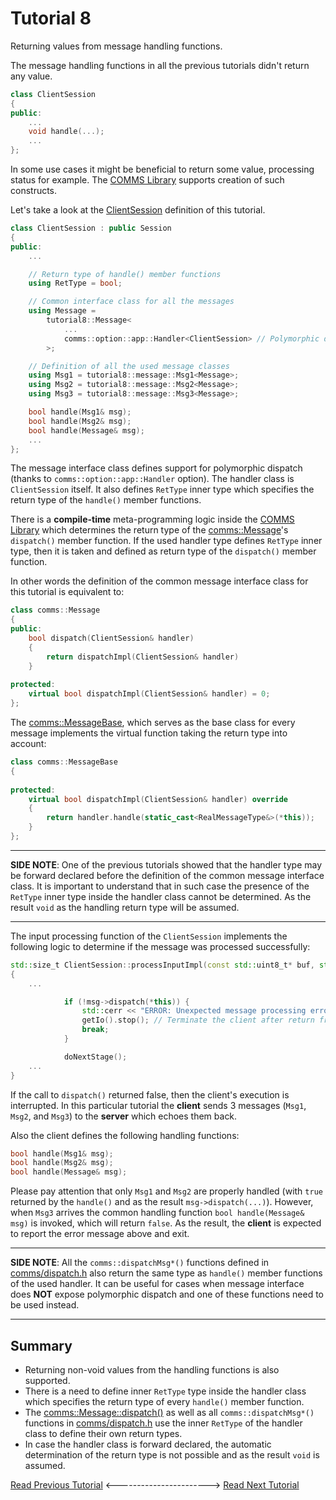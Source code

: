 # Tutorial 8
Returning values from message handling functions.

The message handling functions in all the previous tutorials didn't return any value.
```cpp
class ClientSession
{
public:
    ...
    void handle(...);
    ...
};
```

In some use cases it might be beneficial to return some value, processing status for example.
The [COMMS Library](https://github.com/arobenko/comms_champion#comms-library) supports creation
of such constructs.

Let's take a look at the [ClientSession](src/ClientSession.h) definition of this tutorial.
```cpp
class ClientSession : public Session
{
public:
    ...

    // Return type of handle() member functions
    using RetType = bool;

    // Common interface class for all the messages
    using Message =
        tutorial8::Message<
            ...
            comms::option::app::Handler<ClientSession> // Polymorphic dispatch
        >;

    // Definition of all the used message classes
    using Msg1 = tutorial8::message::Msg1<Message>;
    using Msg2 = tutorial8::message::Msg2<Message>;
    using Msg3 = tutorial8::message::Msg3<Message>;

    bool handle(Msg1& msg);
    bool handle(Msg2& msg);
    bool handle(Message& msg);
    ...
};
```
The message interface class defines support for polymorphic dispatch
(thanks to `comms::option::app::Handler` option). The handler class is 
`ClientSession` itself. It also defines `RetType` inner type which
specifies the return type of the `handle()` member functions. 

There is a **compile-time** meta-programming logic inside the
[COMMS Library](https://github.com/arobenko/comms_champion#comms-library) which
determines the return type of the 
[comms::Message](https://arobenko.github.io/comms_doc/classcomms_1_1Message.html)'s 
`dispatch()` member function. If the used handler type defines `RetType` inner type, then
it is taken and defined as return type of the `dispatch()` member function.

In other words the definition of the common message interface class for this tutorial is
equivalent to:
```cpp
class comms::Message
{
public:
    bool dispatch(ClientSession& handler)
    {
        return dispatchImpl(ClientSession& handler)
    }
    
protected:
    virtual bool dispatchImpl(ClientSession& handler) = 0;
};
```
The [comms::MessageBase](https://arobenko.github.io/comms_doc/classcomms_1_1MessageBase.html), 
which serves as the base class for every message implements the virtual function taking
the return type into account:
```cpp
class comms::MessageBase
{
    
protected:
    virtual bool dispatchImpl(ClientSession& handler) override
    {
        return handler.handle(static_cast<RealMessageType&>(*this));
    }
};
```

----

**SIDE NOTE**: One of the previous tutorials showed that the handler type may be 
forward declared before the definition of the common message interface class.
It is important to understand that in such case the presence of the `RetType` inner type
inside the handler class cannot be determined. As the result `void` as the
handling return type will be assumed.

---

The input processing function of the `ClientSession` implements the following logic to determine if the
message was processed successfully:
```cpp
std::size_t ClientSession::processInputImpl(const std::uint8_t* buf, std::size_t bufLen)
{
    ...

            if (!msg->dispatch(*this)) {
                std::cerr << "ERROR: Unexpected message processing error" << std::endl;
                getIo().stop(); // Terminate the client after return from the function
                break;
            }

            doNextStage();
    ...
}
```
If the call to `dispatch()` returned false, then the client's execution is interrupted.
In this particular tutorial the **client** sends 3 messages (`Msg1`, `Msg2`, and `Msg3`) 
to the **server** which echoes them back. 

Also the client defines the following handling functions:
```cpp
bool handle(Msg1& msg);
bool handle(Msg2& msg);
bool handle(Message& msg);
```
Please pay attention that only `Msg1` and `Msg2` are properly handled (with `true`
returned by the `handle()` and as the result `msg->dispatch(...)`). However, when `Msg3` arrives
the common handling function `bool handle(Message& msg)` is invoked, which will
return `false`. As the result, the **client** is expected to report the error message
above and exit.

----

**SIDE NOTE**: All the `comms::dispatchMsg*()` functions defined in
[comms/dispatch.h](https://arobenko.github.io/comms_doc/dispatch_8h.html) also
return the same type as `handle()` member functions of the used handler.
It can be useful for cases when message interface does **NOT** expose polymorphic dispatch and
one of these functions need to be used instead.

---

## Summary
- Returning non-void values from the handling functions is also supported.
- There is a need to define inner `RetType` type inside the handler class which specifies the return
  type of every `handle()` member function.
- The [comms::Message::dispatch()](https://arobenko.github.io/comms_doc/classcomms_1_1Message.html)
  as well as all `comms::dispatchMsg*()` functions in [comms/dispatch.h](https://arobenko.github.io/comms_doc/dispatch_8h.html)
  use the inner `RetType` of the handler class to define their own return types.
- In case the handler class is forward declared, the automatic determination of the return 
  type is not possible and as the result `void` is assumed.


[Read Previous Tutorial](../tutorial7) &lt;-----------------------&gt; [Read Next Tutorial](../tutorial9) 
